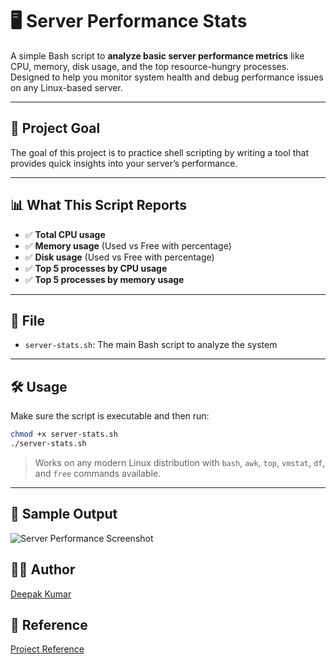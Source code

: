# 🖥️ Server Performance Stats

A simple Bash script to **analyze basic server performance metrics** like CPU, memory, disk usage, and the top resource-hungry processes. Designed to help you monitor system health and debug performance issues on any Linux-based server.

---

## 📌 Project Goal

The goal of this project is to practice shell scripting by writing a tool that provides quick insights into your server’s performance.

---

## 📊 What This Script Reports

- ✅ **Total CPU usage**
- ✅ **Memory usage** (Used vs Free with percentage)
- ✅ **Disk usage** (Used vs Free with percentage)
- ✅ **Top 5 processes by CPU usage**
- ✅ **Top 5 processes by memory usage**

---

## 📂 File

- `server-stats.sh`: The main Bash script to analyze the system

---

## 🛠️ Usage

Make sure the script is executable and then run:

```bash
chmod +x server-stats.sh
./server-stats.sh
````

> Works on any modern Linux distribution with `bash`, `awk`, `top`, `vmstat`, `df`, and `free` commands available.

---

## 🧪 Sample Output

![Server Performance Screenshot](https://github.com/dth99/mini-devops-projects/blob/main/Server-Performance-Stats/Screenshot%20From%202025-05-24%2023-57-55.png)


## 👨‍💻 Author

[Deepak Kumar](https://www.linkedin.com/in/deepakkumar2o/)



## 🔗 Reference

[Project Reference](https://roadmap.sh/projects/server-stats)
